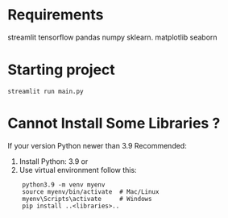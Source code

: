 # Requirements
streamlit
tensorflow
pandas
numpy
sklearn.
matplotlib
seaborn

# Starting project
```
streamlit run main.py
```

# Cannot Install Some Libraries ?
If your version Python newer than 3.9
Recommended: 
1. Install Python: 3.9
or 
2. Use virtual environment follow this:
```
    python3.9 -m venv myenv
    source myenv/bin/activate  # Mac/Linux
    myenv\Scripts\activate     # Windows
    pip install ..<libraries>..
```